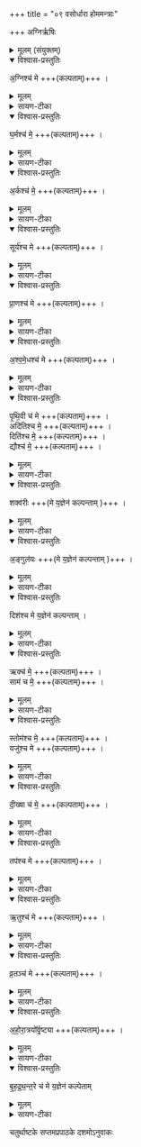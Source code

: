 +++
title = "०९ वसोर्धारा होममन्त्राः"

+++
अग्निर्ऋषिः
<details><summary>मूलम् (संयुक्तम्)</summary>

अ॒ग्निश्च॑ मे घ॒र्मश्च॑ मे॒ऽर्कश्च॑ मे॒ सूर्य॑श्च मे प्रा॒णश्च॑ मेऽश्वमे॒धश्च॑ मे पृथि॒वी च॒ मेऽदि॑तिश्च मे॒ दिति॑श्च मे॒ द्यौश्च॑ मे॒ शक्व॑रीर॒ङ्गुल॑यो॒ दिश॑श्च मे य॒ज्ञेन॑ कल्पन्ता॒मृक्च॑ मे॒ साम॑ च मे॒ स्तोम॑श्च मे॒ यजु॑श्च मे दी॒ख्षा च॑ मे॒ तप॑श्च म ऋ॒तुश्च॑ मे व्र॒तञ्च॑ मेऽहोरा॒त्रयो᳚र्वृ॒ष्ट्या बृ॑हद्रथन्त॒रे च॑ मे य॒ज्ञेन॑ कल्पेताम्  [16]  
</details>

<details open><summary>विश्वास-प्रस्तुतिः</summary>

अ॒ग्निश्च॑ मे +++(कल्पताम्)+++ ।  
</details>

<details><summary>मूलम्</summary>

अ॒ग्निश्च॑ मे +++(कल्पताम्)+++ ।  
</details>

<details><summary>सायण-टीका</summary>

(अथ चतुर्थाष्टके सप्तमप्रपाठके नवमोऽनुवाकः)।  
नवममाह– अग्निश्च म इति।  
अग्निश्चीयमानो वह्निः।  
</details>

<details open><summary>विश्वास-प्रस्तुतिः</summary>

घ॒र्मश्च॑ मे॒ +++(कल्पताम्)+++ ।  
</details>

<details><summary>मूलम्</summary>

घ॒र्मश्च॑ मे॒ +++(कल्पताम्)+++ ।  
</details>

<details><summary>सायण-टीका</summary>

धर्मः प्रवर्ग्यः ।  
</details>

<details open><summary>विश्वास-प्रस्तुतिः</summary>

अ॒र्कश्च॑ मे॒  +++(कल्पताम्)+++ ।  
</details>

<details><summary>मूलम्</summary>

अ॒र्कश्च॑ मे॒  +++(कल्पताम्)+++ ।  
</details>

<details><summary>सायण-टीका</summary>

इन्द्रायार्क वंते पुरोडाशमिति विहितो यागोऽर्कः ।  
</details>

<details open><summary>विश्वास-प्रस्तुतिः</summary>

सूर्य॑श्च मे +++(कल्पताम्)+++ ।  
</details>

<details><summary>मूलम्</summary>

सूर्य॑श्च मे +++(कल्पताम्)+++ ।  
</details>

<details><summary>सायण-टीका</summary>

सौर्यं चरुमिति विहितो यागः सूयः।  
</details>

<details open><summary>विश्वास-प्रस्तुतिः</summary>

प्रा॒णश्च॑ मे +++(कल्पताम्)+++ ।
</details>

<details><summary>मूलम्</summary>

प्रा॒णश्च॑ मे +++(कल्पताम्)+++ ।
</details>

<details><summary>सायण-टीका</summary>

प्राणाय स्वाहेति विहितो होमःप्राणः ।  
</details>

<details open><summary>विश्वास-प्रस्तुतिः</summary>

अ॒श्व॒मे॒धश्च॑  मे +++(कल्पताम्)+++ ।  
</details>

<details><summary>मूलम्</summary>

अ॒श्व॒मे॒धश्च॑  मे +++(कल्पताम्)+++ ।  
</details>

<details><summary>सायण-टीका</summary>

अश्वमेधः प्रसिद्धः ।  
</details>

<details open><summary>विश्वास-प्रस्तुतिः</summary>

पृ॒थि॒वी च॑ मे +++(कल्पताम्)+++ ।  
अदि॑तिश्च मे॒  +++(कल्पताम्)+++ ।  
दिति॑श्च मे॒  +++(कल्पताम्)+++ ।  
द्यौश्च॑ मे॒  +++(कल्पताम्)+++ ।  
</details>

<details><summary>मूलम्</summary>

पृ॒थि॒वी च॑ मे +++(कल्पताम्)+++ ।  
अदि॑तिश्च मे॒  +++(कल्पताम्)+++ ।  
दिति॑श्च मे॒  +++(कल्पताम्)+++ ।  
द्यौश्च॑ मे॒  +++(कल्पताम्)+++ ।  
</details>

<details><summary>सायण-टीका</summary>

पृथिव्यादयो देवताविशेषाः।  
</details>

<details open><summary>विश्वास-प्रस्तुतिः</summary>

शक्व॑रीः +++(मे य॒ज्ञेन॑ कल्पन्ताम्  )+++  ।  
</details>

<details><summary>मूलम्</summary>

शक्व॑रीः +++(मे य॒ज्ञेन॑ कल्पन्ताम्  )+++  ।  
</details>

<details><summary>सायण-टीका</summary>

शक्वरीः शक्वर्यः ।  
</details>

<details open><summary>विश्वास-प्रस्तुतिः</summary>

अ॒ङ्गुल॑यः +++(मे य॒ज्ञेन॑ कल्पन्ताम्  )+++ ।  
</details>

<details><summary>मूलम्</summary>

अ॒ङ्गुल॑यः +++(मे य॒ज्ञेन॑ कल्पन्ताम्  )+++ ।  
</details>

<details><summary>सायण-टीका</summary>

अङ्गुलयोऽङ्गुलिवद्विराट्पुरुषस्यावयवविशेषाः ।  
</details>

<details open><summary>विश्वास-प्रस्तुतिः</summary>

दिश॑श्च मे य॒ज्ञेन॑ कल्पन्ताम्  ।  
</details>

<details><summary>मूलम्</summary>

दिश॑श्च मे य॒ज्ञेन॑ कल्पन्ताम्  ।  
</details>

<details><summary>सायण-टीका</summary>

दिशः प्राच्याद्याः चशब्दाद्विदिशोऽपि ।  
ताः सर्वा मे मदीयेन यज्ञेन कल्पन्तां स्वस्वव्यापारसमर्था भवन्तु ।  
</details>

<details open><summary>विश्वास-प्रस्तुतिः</summary>

ऋक्च॑ मे॒  +++(कल्पताम्)+++ ।  
साम॑ च मे॒  +++(कल्पताम्)+++ ।  
</details>

<details><summary>मूलम्</summary>

ऋक्च॑ मे॒  +++(कल्पताम्)+++ ।  
साम॑ च मे॒  +++(कल्पताम्)+++ ।  
</details>

<details><summary>सायण-टीका</summary>

ऋगादयो मन्त्रविशेषाः ।  
</details>

<details open><summary>विश्वास-प्रस्तुतिः</summary>

स्तोम॑श्च मे॒  +++(कल्पताम्)+++ ।  
यजु॑श्च मे +++(कल्पताम्)+++ ।  
</details>

<details><summary>मूलम्</summary>

स्तोम॑श्च मे॒  +++(कल्पताम्)+++ ।  
यजु॑श्च मे +++(कल्पताम्)+++ ।  
</details>

<details><summary>सायण-टीका</summary>

स्तोमः सामावृत्तिरूपं स्तोत्रम् ।  
</details>

<details open><summary>विश्वास-प्रस्तुतिः</summary>

दी॒ख्षा च॑ मे॒  +++(कल्पताम्)+++ ।  
</details>

<details><summary>मूलम्</summary>

दी॒ख्षा च॑ मे॒  +++(कल्पताम्)+++ ।  
</details>

<details><summary>सायण-टीका</summary>

दीक्षा यजमानसंस्कारः ।  
</details>

<details open><summary>विश्वास-प्रस्तुतिः</summary>

तप॑श्च मे +++(कल्पताम्)+++ ।   
</details>

<details><summary>मूलम्</summary>

तप॑श्च मे +++(कल्पताम्)+++ ।   
</details>

<details><summary>सायण-टीका</summary>

तपः पापक्षयार्थमनशनादि ।  
</details>

<details open><summary>विश्वास-प्रस्तुतिः</summary>

ऋ॒तुश्च॑ मे +++(कल्पताम्)+++ ।  
</details>

<details><summary>मूलम्</summary>

ऋ॒तुश्च॑ मे +++(कल्पताम्)+++ ।  
</details>

<details><summary>सायण-टीका</summary>

ऋतुर्यज्ञाङ्गभूतः कालः ।  
</details>

<details open><summary>विश्वास-प्रस्तुतिः</summary>

व्र॒तञ्च॑ मे +++(कल्पताम्)+++ ।  
</details>

<details><summary>मूलम्</summary>

व्र॒तञ्च॑ मे +++(कल्पताम्)+++ ।  
</details>

<details><summary>सायण-टीका</summary>

व्रतमेकस्तनादि ।  
</details>

<details open><summary>विश्वास-प्रस्तुतिः</summary>

अ॒हो॒रा॒त्रयो᳚र्वृ॒ष्ट्या +++(कल्पताम्)+++ ।
</details>

<details><summary>मूलम्</summary>

अ॒हो॒रा॒त्रयो᳚र्वृ॒ष्ट्या +++(कल्पताम्)+++ ।
</details>

<details><summary>सायण-टीका</summary>

अहोरात्रयोः संबन्धिनी या वृष्टिस्तया मदीयं सस्यं कल्पतामिति शेषः ।  
</details>

<details open><summary>विश्वास-प्रस्तुतिः</summary>

बृ॒ह॒द्र॒थ॒न्त॒रे च॑ मे य॒ज्ञेन॑ कल्पेताम्
</details>

<details><summary>मूलम्</summary>

बृ॒ह॒द्र॒थ॒न्त॒रे च॑ मे य॒ज्ञेन॑ कल्पेताम्
</details>

<details><summary>सायण-टीका</summary>

बृहद्रथंतरे सामनी, ते च मदीयेन यज्ञेन कल्पेतां स्वस्वव्यवहारसमर्थे भवेताम् ॥  

इति श्रीमत्सायणाचार्यविरचिते माधवीये वेदार्थप्रकाशे कृष्णयजुर्वेदीयतैत्तिरीयसंहिताभाष्ये चतुर्थकाण्डे सप्तमप्रपाठके  नवमोऽनुवाकः ॥  
९ ॥  
</details>

चतुर्थाष्टके सप्तमप्रपाठके दशमोऽनुवाकः
